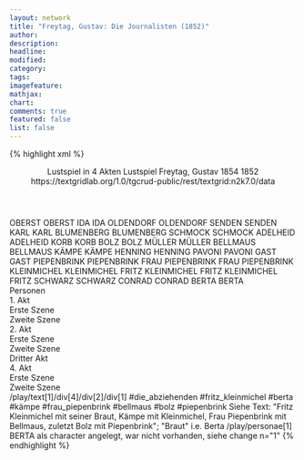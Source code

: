 ```yaml
---
layout: network
title: "Freytag, Gustav: Die Journalisten (1852)"
author:
description:
headline:
modified:
category:
tags:
imagefeature: 
mathjax: 
chart: 
comments: true
featured: false
list: false
---
```

{% highlight xml %}
<?xml-model href="http://raw.githubusercontent.com/DLiNa/project/master/rules/lina.rnc"?><?xml-model href="http://raw.githubusercontent.com/DLiNa/project/master/rules/lina.sch"?>
<play xmlns="http://lina.digital">
	<header>
		<title>Die Journalisten</title>
		<subtitle>Lustspiel in 4 Akten</subtitle>
		<genretitle>Lustspiel</genretitle>
		<author>Freytag, Gustav</author>
		<date type="print" when="1854">1854</date>
		<date type="premiere" when="1852">1852</date>
		<date type="written"/>
		<source>https://textgridlab.org/1.0/tgcrud-public/rest/textgrid:n2k7.0/data</source>
	</header>
	<personae>
		<character>
			<name>OBERST</name>
			<alias xml:id="oberst">
				<name>OBERST</name>
			</alias>
		</character>
		<character>
			<name>IDA</name>
			<alias xml:id="ida">
				<name>IDA</name>
			</alias>
		</character>
		<character>
			<name>OLDENDORF</name>
			<alias xml:id="oldendorf">
				<name>OLDENDORF</name>
			</alias>
		</character>
		<character>
			<name>SENDEN</name>
			<alias xml:id="senden">
				<name>SENDEN</name>
			</alias>
		</character>
		<character>
			<name>KARL</name>
			<alias xml:id="karl">
				<name>KARL</name>
			</alias>
		</character>
		<character>
			<name>BLUMENBERG</name>
			<alias xml:id="blumenberg">
				<name>BLUMENBERG</name>
			</alias>
		</character>
		<character>
			<name>SCHMOCK</name>
			<alias xml:id="schmock">
				<name>SCHMOCK</name>
			</alias>
		</character>
		<character>
			<name>ADELHEID</name>
			<alias xml:id="adelheid">
				<name>ADELHEID</name>
			</alias>
		</character>
		<character>
			<name>KORB</name>
			<alias xml:id="korb">
				<name>KORB</name>
			</alias>
		</character>
		<character>
			<name>BOLZ</name>
			<alias xml:id="bolz">
				<name>BOLZ</name>
			</alias>
		</character>
		<character>
			<name>MÜLLER</name>
			<alias xml:id="müller">
				<name>MÜLLER</name>
			</alias>
		</character>
		<character>
			<name>BELLMAUS</name>
			<alias xml:id="bellmaus">
				<name>BELLMAUS</name>
			</alias>
		</character>
		<character>
			<name>KÄMPE</name>
			<alias xml:id="kämpe">
				<name>KÄMPE</name>
			</alias>
		</character>
		<character>
			<name>HENNING</name>
			<alias xml:id="henning">
				<name>HENNING</name>
			</alias>
		</character>
		<character>
			<name>PAVONI</name>
			<alias xml:id="pavoni">
				<name>PAVONI</name>
			</alias>
		</character>
		<character>
			<name>GAST</name>
			<alias xml:id="gast">
				<name>GAST</name>
			</alias>
		</character>
		<character>
			<name>PIEPENBRINK</name>
			<alias xml:id="piepenbrink">
				<name>PIEPENBRINK</name>
			</alias>
		</character>
		<character>
			<name>FRAU PIEPENBRINK</name>
			<alias xml:id="frau_piepenbrink">
				<name>FRAU PIEPENBRINK</name>
			</alias>
		</character>
		<character>
			<name>KLEINMICHEL</name>
			<alias xml:id="kleinmichel">
				<name>KLEINMICHEL</name>
			</alias>
		</character>
		<character>
			<name>FRITZ KLEINMICHEL</name>
			<alias xml:id="fritz_kleinmichel">
				<name>FRITZ KLEINMICHEL</name>
			</alias>
			<alias xml:id="fritz">
				<name>FRITZ</name>
			</alias>
		</character>
		<character>
			<name>SCHWARZ</name>
			<alias xml:id="schwarz">
				<name>SCHWARZ</name>
			</alias>
		</character>
		<character>
			<name>CONRAD</name>
			<alias xml:id="conrad">
				<name>CONRAD</name>
			</alias>
		</character>
		<character>
			<name>BERTA</name>
			<alias xml:id="berta">
				<name>BERTA</name>
			</alias>
		</character>
	</personae>
	<text>
		<div>
			<head>Personen</head>
		</div>
		<div>
			<head>1. Akt</head>
			<div>
				<head>Erste Szene</head>
				<sp who="#oberst">
					<amount n="43" unit="speech_acts"/>
					<amount n="1000" unit="words"/>
					<amount n="17" unit="lines"/>
					<amount n="5675" unit="chars"/>
				</sp>
				<sp who="#ida">
					<amount n="18" unit="speech_acts"/>
					<amount n="248" unit="words"/>
					<amount n="15" unit="lines"/>
					<amount n="1422" unit="chars"/>
				</sp>
				<sp who="#oldendorf">
					<amount n="19" unit="speech_acts"/>
					<amount n="408" unit="words"/>
					<amount n="11" unit="lines"/>
					<amount n="2283" unit="chars"/>
				</sp>
				<sp who="#senden">
					<amount n="18" unit="speech_acts"/>
					<amount n="274" unit="words"/>
					<amount n="14" unit="lines"/>
					<amount n="1508" unit="chars"/>
				</sp>
				<sp who="#karl">
					<amount n="1" unit="speech_acts"/>
					<amount n="6" unit="words"/>
					<amount n="1" unit="lines"/>
					<amount n="37" unit="chars"/>
				</sp>
				<sp who="#blumenberg">
					<amount n="21" unit="speech_acts"/>
					<amount n="390" unit="words"/>
					<amount n="13" unit="lines"/>
					<amount n="2176" unit="chars"/>
				</sp>
				<sp who="#schmock">
					<amount n="2" unit="speech_acts"/>
					<amount n="32" unit="words"/>
					<amount n="1" unit="lines"/>
					<amount n="173" unit="chars"/>
				</sp>
				<sp who="#adelheid">
					<amount n="38" unit="speech_acts"/>
					<amount n="812" unit="words"/>
					<amount n="23" unit="lines"/>
					<amount n="4396" unit="chars"/>
				</sp>
				<sp who="#korb">
					<amount n="19" unit="speech_acts"/>
					<amount n="260" unit="words"/>
					<amount n="15" unit="lines"/>
					<amount n="1364" unit="chars"/>
				</sp>
			</div>
			<div>
				<head>Zweite Szene</head>
				<sp who="#bolz">
					<amount n="65" unit="speech_acts"/>
					<amount n="1924" unit="words"/>
					<amount n="34" unit="lines"/>
					<amount n="11134" unit="chars"/>
				</sp>
				<sp who="#müller">
					<amount n="7" unit="speech_acts"/>
					<amount n="55" unit="words"/>
					<amount n="6" unit="lines"/>
					<amount n="318" unit="chars"/>
				</sp>
				<sp who="#bellmaus">
					<amount n="14" unit="speech_acts"/>
					<amount n="171" unit="words"/>
					<amount n="11" unit="lines"/>
					<amount n="934" unit="chars"/>
				</sp>
				<sp who="#kämpe">
					<amount n="11" unit="speech_acts"/>
					<amount n="248" unit="words"/>
					<amount n="6" unit="lines"/>
					<amount n="1380" unit="chars"/>
				</sp>
				<sp who="#oldendorf">
					<amount n="17" unit="speech_acts"/>
					<amount n="354" unit="words"/>
					<amount n="11" unit="lines"/>
					<amount n="2044" unit="chars"/>
				</sp>
				<sp who="#korb">
					<amount n="17" unit="speech_acts"/>
					<amount n="466" unit="words"/>
					<amount n="9" unit="lines"/>
					<amount n="2459" unit="chars"/>
				</sp>
				<sp who="#henning">
					<amount n="4" unit="speech_acts"/>
					<amount n="90" unit="words"/>
					<amount n="3" unit="lines"/>
					<amount n="530" unit="chars"/>
				</sp>
				<sp who="#pavoni">
					<amount n="3" unit="speech_acts"/>
					<amount n="65" unit="words"/>
					<amount n="2" unit="lines"/>
					<amount n="327" unit="chars"/>
				</sp>
			</div>
		</div>
		<div>
			<head>2. Akt</head>
			<div>
				<head>Erste Szene</head>
				<sp who="#oberst">
					<amount n="39" unit="speech_acts"/>
					<amount n="1224" unit="words"/>
					<amount n="13" unit="lines"/>
					<amount n="6868" unit="chars"/>
				</sp>
				<sp who="#adelheid">
					<amount n="22" unit="speech_acts"/>
					<amount n="669" unit="words"/>
					<amount n="15" unit="lines"/>
					<amount n="3669" unit="chars"/>
				</sp>
				<sp who="#ida">
					<amount n="20" unit="speech_acts"/>
					<amount n="224" unit="words"/>
					<amount n="17" unit="lines"/>
					<amount n="1208" unit="chars"/>
				</sp>
				<sp who="#karl">
					<amount n="1" unit="speech_acts"/>
					<amount n="7" unit="words"/>
					<amount n="1" unit="lines"/>
					<amount n="38" unit="chars"/>
				</sp>
				<sp who="#senden">
					<amount n="12" unit="speech_acts"/>
					<amount n="427" unit="words"/>
					<amount n="1" unit="lines"/>
					<amount n="2528" unit="chars"/>
				</sp>
				<sp who="#blumenberg">
					<amount n="2" unit="speech_acts"/>
					<amount n="36" unit="words"/>
					<amount n="1" unit="lines"/>
					<amount n="213" unit="chars"/>
				</sp>
				<sp who="#oldendorf">
					<amount n="12" unit="speech_acts"/>
					<amount n="354" unit="words"/>
					<amount n="4" unit="lines"/>
					<amount n="1961" unit="chars"/>
				</sp>
				<sp who="#korb">
					<amount n="3" unit="speech_acts"/>
					<amount n="23" unit="words"/>
					<amount n="3" unit="lines"/>
					<amount n="120" unit="chars"/>
				</sp>
			</div>
			<div>
				<head>Zweite Szene</head>
				<sp who="#senden">
					<amount n="17" unit="speech_acts"/>
					<amount n="247" unit="words"/>
					<amount n="13" unit="lines"/>
					<amount n="1380" unit="chars"/>
				</sp>
				<sp who="#blumenberg">
					<amount n="7" unit="speech_acts"/>
					<amount n="237" unit="words"/>
					<amount n="2" unit="lines"/>
					<amount n="1331" unit="chars"/>
				</sp>
				<sp who="#gast">
					<amount n="1" unit="speech_acts"/>
					<amount n="8" unit="words"/>
					<amount n="1" unit="lines"/>
					<amount n="42" unit="chars"/>
				</sp>
				<sp who="#henning">
					<amount n="1" unit="speech_acts"/>
					<amount n="18" unit="words"/>
					<amount n="119" unit="chars"/>
				</sp>
				<sp who="#schmock">
					<amount n="8" unit="speech_acts"/>
					<amount n="214" unit="words"/>
					<amount n="4" unit="lines"/>
					<amount n="1226" unit="chars"/>
				</sp>
				<sp who="#bolz">
					<amount n="73" unit="speech_acts"/>
					<amount n="3050" unit="words"/>
					<amount n="23" unit="lines"/>
					<amount n="17162" unit="chars"/>
				</sp>
				<sp who="#kämpe">
					<amount n="8" unit="speech_acts"/>
					<amount n="98" unit="words"/>
					<amount n="6" unit="lines"/>
					<amount n="539" unit="chars"/>
				</sp>
				<sp who="#bellmaus">
					<amount n="4" unit="speech_acts"/>
					<amount n="34" unit="words"/>
					<amount n="4" unit="lines"/>
					<amount n="166" unit="chars"/>
				</sp>
				<sp who="#korb">
					<amount n="3" unit="speech_acts"/>
					<amount n="61" unit="words"/>
					<amount n="1" unit="lines"/>
					<amount n="340" unit="chars"/>
				</sp>
				<sp who="#adelheid">
					<amount n="18" unit="speech_acts"/>
					<amount n="340" unit="words"/>
					<amount n="11" unit="lines"/>
					<amount n="1867" unit="chars"/>
				</sp>
				<sp who="#piepenbrink">
					<amount n="58" unit="speech_acts"/>
					<amount n="938" unit="words"/>
					<amount n="42" unit="lines"/>
					<amount n="5269" unit="chars"/>
				</sp>
				<sp who="#frau_piepenbrink">
					<amount n="11" unit="speech_acts"/>
					<amount n="77" unit="words"/>
					<amount n="11" unit="lines"/>
					<amount n="452" unit="chars"/>
				</sp>
				<sp who="#kleinmichel">
					<amount n="10" unit="speech_acts"/>
					<amount n="90" unit="words"/>
					<amount n="10" unit="lines"/>
					<amount n="504" unit="chars"/>
				</sp>
				<sp who="#fritz">
					<amount n="3" unit="speech_acts"/>
					<amount n="48" unit="words"/>
					<amount n="2" unit="lines"/>
					<amount n="256" unit="chars"/>
				</sp>
				<sp who="#fritz_kleinmichel">
					<amount n="2" unit="speech_acts"/>
					<amount n="20" unit="words"/>
					<amount n="1" unit="lines"/>
					<amount n="118" unit="chars"/>
				</sp>
				<sp who="#fritz_kleinmichel #berta #kämpe #frau_piepenbrink #bellmaus #bolz #piepenbrink">
					<amount n="1" unit="speech_acts"/>
					<amount n="23" unit="words"/>
					<amount n="165" unit="chars"/>
				</sp>
				<sp who="#oberst">
					<amount n="1" unit="speech_acts"/>
					<amount n="4" unit="words"/>
					<amount n="1" unit="lines"/>
					<amount n="18" unit="chars"/>
				</sp>
			</div>
		</div>
		<div>
			<head>Dritter Akt</head>
			<sp who="#senden">
				<amount n="14" unit="speech_acts"/>
				<amount n="465" unit="words"/>
				<amount n="7" unit="lines"/>
				<amount n="2686" unit="chars"/>
			</sp>
			<sp who="#oberst">
				<amount n="51" unit="speech_acts"/>
				<amount n="2047" unit="words"/>
				<amount n="31" unit="lines"/>
				<amount n="11680" unit="chars"/>
			</sp>
			<sp who="#ida">
				<amount n="17" unit="speech_acts"/>
				<amount n="153" unit="words"/>
				<amount n="16" unit="lines"/>
				<amount n="824" unit="chars"/>
			</sp>
			<sp who="#adelheid">
				<amount n="64" unit="speech_acts"/>
				<amount n="1916" unit="words"/>
				<amount n="30" unit="lines"/>
				<amount n="10736" unit="chars"/>
			</sp>
			<sp who="#blumenberg">
				<amount n="1" unit="speech_acts"/>
				<amount n="69" unit="words"/>
				<amount n="414" unit="chars"/>
			</sp>
			<sp who="#karl">
				<amount n="13" unit="speech_acts"/>
				<amount n="149" unit="words"/>
				<amount n="9" unit="lines"/>
				<amount n="831" unit="chars"/>
			</sp>
			<sp who="#oldendorf">
				<amount n="10" unit="speech_acts"/>
				<amount n="307" unit="words"/>
				<amount n="7" unit="lines"/>
				<amount n="1761" unit="chars"/>
			</sp>
			<sp who="#bolz">
				<amount n="36" unit="speech_acts"/>
				<amount n="1701" unit="words"/>
				<amount n="23" unit="lines"/>
				<amount n="9770" unit="chars"/>
			</sp>
			<sp who="#korb">
				<amount n="2" unit="speech_acts"/>
				<amount n="27" unit="words"/>
				<amount n="2" unit="lines"/>
				<amount n="138" unit="chars"/>
			</sp>
			<sp who="#bellmaus">
				<amount n="13" unit="speech_acts"/>
				<amount n="357" unit="words"/>
				<amount n="5" unit="lines"/>
				<amount n="1998" unit="chars"/>
			</sp>
			<sp who="#piepenbrink">
				<amount n="8" unit="speech_acts"/>
				<amount n="273" unit="words"/>
				<amount n="2" unit="lines"/>
				<amount n="1557" unit="chars"/>
			</sp>
			<sp who="#fritz_kleinmichel">
				<amount n="2" unit="speech_acts"/>
				<amount n="69" unit="words"/>
				<amount n="400" unit="chars"/>
			</sp>
		</div>
		<div>
			<head>4. Akt</head>
			<div>
				<head>Erste Szene</head>
				<sp who="#oberst">
					<amount n="34" unit="speech_acts"/>
					<amount n="655" unit="words"/>
					<amount n="23" unit="lines"/>
					<amount n="3587" unit="chars"/>
				</sp>
				<sp who="#karl">
					<amount n="4" unit="speech_acts"/>
					<amount n="41" unit="words"/>
					<amount n="4" unit="lines"/>
					<amount n="238" unit="chars"/>
				</sp>
				<sp who="#adelheid">
					<amount n="33" unit="speech_acts"/>
					<amount n="738" unit="words"/>
					<amount n="18" unit="lines"/>
					<amount n="4074" unit="chars"/>
				</sp>
				<sp who="#korb">
					<amount n="3" unit="speech_acts"/>
					<amount n="61" unit="words"/>
					<amount n="2" unit="lines"/>
					<amount n="313" unit="chars"/>
				</sp>
				<sp who="#schmock">
					<amount n="14" unit="speech_acts"/>
					<amount n="579" unit="words"/>
					<amount n="4" unit="lines"/>
					<amount n="3259" unit="chars"/>
				</sp>
			</div>
			<div>
				<head>Zweite Szene</head>
				<sp who="#bolz">
					<amount n="26" unit="speech_acts"/>
					<amount n="978" unit="words"/>
					<amount n="10" unit="lines"/>
					<amount n="5658" unit="chars"/>
				</sp>
				<sp who="#müller">
					<amount n="4" unit="speech_acts"/>
					<amount n="93" unit="words"/>
					<amount n="2" unit="lines"/>
					<amount n="558" unit="chars"/>
				</sp>
				<sp who="#kämpe">
					<amount n="4" unit="speech_acts"/>
					<amount n="34" unit="words"/>
					<amount n="3" unit="lines"/>
					<amount n="177" unit="chars"/>
				</sp>
				<sp who="#bolz #müller #kämpe #oldendorf #bellmaus #schwarz #senden #oberst #adelheid #ida #conrad">
					<amount n="2" unit="speech_acts"/>
					<amount n="2" unit="words"/>
					<amount n="2" unit="lines"/>
					<amount n="10" unit="chars"/>
				</sp>
				<sp who="#oldendorf">
					<amount n="14" unit="speech_acts"/>
					<amount n="196" unit="words"/>
					<amount n="10" unit="lines"/>
					<amount n="1143" unit="chars"/>
				</sp>
				<sp who="#bellmaus">
					<amount n="7" unit="speech_acts"/>
					<amount n="85" unit="words"/>
					<amount n="6" unit="lines"/>
					<amount n="456" unit="chars"/>
				</sp>
				<sp who="#schwarz">
					<amount n="4" unit="speech_acts"/>
					<amount n="75" unit="words"/>
					<amount n="1" unit="lines"/>
					<amount n="454" unit="chars"/>
				</sp>
				<sp who="#senden">
					<amount n="7" unit="speech_acts"/>
					<amount n="103" unit="words"/>
					<amount n="6" unit="lines"/>
					<amount n="598" unit="chars"/>
				</sp>
				<sp who="#oberst">
					<amount n="4" unit="speech_acts"/>
					<amount n="64" unit="words"/>
					<amount n="3" unit="lines"/>
					<amount n="369" unit="chars"/>
				</sp>
				<sp who="#adelheid">
					<amount n="16" unit="speech_acts"/>
					<amount n="334" unit="words"/>
					<amount n="6" unit="lines"/>
					<amount n="1914" unit="chars"/>
				</sp>
				<sp who="#ida">
					<amount n="1" unit="speech_acts"/>
					<amount n="1" unit="words"/>
					<amount n="1" unit="lines"/>
					<amount n="7" unit="chars"/>
				</sp>
				<sp who="#conrad">
					<amount n="2" unit="speech_acts"/>
					<amount n="106" unit="words"/>
					<amount n="1" unit="lines"/>
					<amount n="556" unit="chars"/>
				</sp>
			</div>
		</div>
	</text>
	<documentation>
		<change n="1" type="expandCollective" who="peertrilcke">
			<path>/play/text[1]/div[4]/div[2]/div[1]</path>
			<orig>#die_abziehenden</orig>
			<corr>#fritz_kleinmichel #berta #kämpe #frau_piepenbrink #bellmaus
				#bolz #piepenbrink</corr>
			<comment>Siehe Text: "Fritz Kleinmichel mit seiner Braut, Kämpe mit
				Kleinmichel, Frau Piepenbrink mit Bellmaus, zuletzt Bolz mit
				Piepenbrink"; "Braut" i.e. Berta</comment>
		</change>
		<change n="2" type="other" who="peertrilcke">
			<path>/play/personae[1]</path>
			<orig/>
			<corr/>
			<comment>BERTA als character angelegt, war nicht vorhanden, siehe
				change n="1"</comment>
		</change>
	</documentation>
</play>
{% endhighlight %}